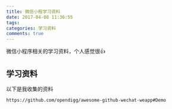 ```yaml
---
title: 微信小程学习资料
date: 2017-04-08 11:36:55
tags:
categories: 学习资料
comments: true
---
```

微信小程序相关的学习资料，个人感觉很👍

<!--more-->
## 学习资料

以下是我收集的资料
```
https://github.com/opendigg/awesome-github-wechat-weapp#Demo

```
